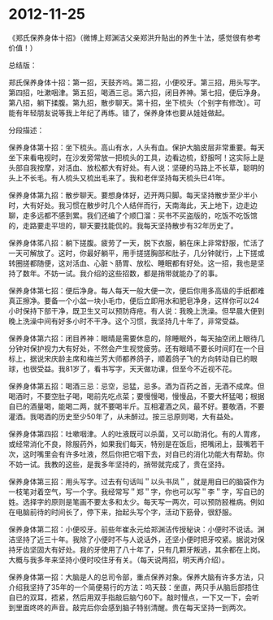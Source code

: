# 2012-11-25

《郑氏保养身体十招》（微博上郑渊洁父亲郑洪升贴出的养生十法，感觉很有参考价值！）

总结版：

郑氏保养身体十招：第一招，天鼓齐呜。第二招，小便咬牙。第三招，用头写字。第四招，吐漱咽津。第五招，喝酒三忌。第六招，闭目养神。第七招，便后净身。第八招，躺下揉腹。第九招，散步聊天。第十招，坐下梳头（个别字有修改）。可能有年轻朋友说等我上年纪了再练。错了，保养身体也要从娃娃做起。

分段描述：

保养身体第十招：坐下梳头。高山有水，人头有血。保护大脑皮层非常重要。每天坐下来看电视时，在沙发旁常放一把梳头的工具，边看边梳，舒服呵！这实际上是头部自我按摩，对活血、放松都大有好处。有人说：坚硬的马路上不长草，聪明的头上不长毛。有人梳头又梳出毛来了。我和老伴坚持每天梳头巳41年。

保养身体第九招：散步聊天。要想身体好，迈开两只脚。每天坚持散步至少半小时，大有好处。我习惯在散步时几个人结伴而行，天南海此，天上地下，边走边聊，走多远都不感到累。我们还编了个顺囗溜：买书不买盗版的，吃饭不吃饭馆的，走路要走平坦的，聊天要找能侃的。我每天坚持散步有32年历史了。

保养身体笫八招：躺下搓腹。疲劳了一天，脱下衣服，躺在床上非常舒服，忙活了一天可解放了。这时，你最好躺平，用手搓搓胸部和肚子，几分钟就行，上下搓或转圈搓都随便，这对活血、心脏丶肠胃、放松、睡眠都有好处。这一招，我也是坚持了数年。不妨一试。我介绍的这些招数，都是捎带就能办了的事。

保养身体第七招：便后净身。每人每天一般大便一次，便后你用多高级的手纸都难真正擦净。要备一个小盆一块小毛巾，便后立即用水和肥皂净身，这样你可以24小时保持下部干净，既卫生又可以预防痔疮。有人说：我晚上洗澡。但早晨大便到晚上洗澡中间有好多小时不干净。这个习惯，我坚持几十年了，非常受益。

保养身体第六招：闭目养神：眼晴是需要休息的，除睡眠外，每天抽空闭上眼待几分钟对保护视力大有好处，不然会产生视觉疲劳。还有眼晴不要长时间盯在一个目标上，据说宋庆龄主席和梅兰芳大师都养鸽子，顺着鸽子飞的方向转动自已的眼球，也很受益。我81岁了，看书写字，天天做功课，但至今不近视不花。

保养身体第五招：喝酒三忌：忌空，忌猛，忌多。酒为百药之首，无酒不成席。但喝酒时，不要空肚子喝，喝前先吃点菜；要慢慢喝，慢慢品，不要大杯猛喝；根据自已的酒量喝，能喝二两，就不要喝半斤。互相灌酒之风，最不好。要敬酒，不要灌酒。我喝酒的历史至少50年了，从未醉过。按三忌原则喝，大有益处。

保养身体第四招：吐嗽咽津。人的吐液既可以杀菌，又可以助消化。有的人胃疼，或经常消化不良，除服药外，如果我们每天，特别是在饭后，把嘴闭上，鼓嘴若干次，这时嘴里会有许多吐液，然后你把它咽下去，对自已的消化功能大有帮助。你不妨一试。我教的这些，是我多年坚持的，捎带就完成了，贵在坚持。

保养身体第三招：用头写字。过去有句话叫＂以头书凤＂，就是用自已的脑袋作为一枝笔对着空气，写一个字。我经常写＂郑＂字，你也可以写＂李＂字，写自已的姓。选择字的原则是笔画不要太多和太少。每天写一两次，可以预防胫椎病。例如在电脑前待的时间长了，停下来，抬起头写个字，活动下筋骨，很舒服。

保养身体第二招：小便咬牙。前些年崔永元给郑渊洁传授秘诀：小便时不说话。渊洁坚持了近三十年。我除了小便时不与人说话外，还坚小便时把牙咬紧。据说对保持牙齿坚固大有好处。我的牙使用了八十年了，只有几颗牙叛逃，其余都在上岗。大概与我多年来坚持小便时咬住牙有关。（每天说两招，明天再介绍）。

保养身体第一招：大脑是人的总司令部，重点保养对象。保养大脑有许多方法，只介绍我坚持了35年的一个简便易行的方法：呜天鼓：坐直，两只手从脑后部捂住自已的双耳，捂紧，然后用双手指敲后脑勺60下。敲时慢点，一下又一下，会听到里面咚咚的声音。敲完后你会感到脑子特别清醒。贵在每天坚持一到两次。
